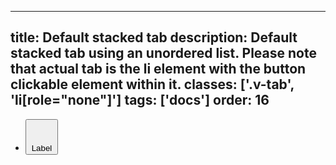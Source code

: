 <!--
 *              © 2025 Visa
 *
 * Licensed under the Apache License, Version 2.0 (the "License");
 * you may not use this file except in compliance with the License.
 * You may obtain a copy of the License at
 *
 *         http://www.apache.org/licenses/LICENSE-2.0
 *
 * Unless required by applicable law or agreed to in writing, software
 * distributed under the License is distributed on an "AS IS" BASIS,
 * WITHOUT WARRANTIES OR CONDITIONS OF ANY KIND, either express or implied.
 * See the License for the specific language governing permissions and
 * limitations under the License.
 *
 -->
---
title: Default stacked tab 
description: Default stacked tab using an unordered list. Please note that actual tab is the li element with the button clickable element within it. 
classes: ['.v-tab', 'li[role="none"]']
tags: ['docs']
order: 16
---

<ul class="v-tabs" role="tablist">
  <li class="v-tab" role="none">
    <button aria-selected="false" class="v-button v-button-tertiary v-button-stacked" role="tab">
      <svg aria-hidden="true" class="v-icon v-icon-visa v-icon-low" viewbox="0 0 24 24">
        <use href="#visa-home-low">
        </use>
      </svg>
      Label
    </button>
  </li>
</ul>
